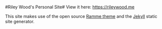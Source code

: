 #Riley Wood's Personal Site#
View it here: https://rileywood.me

This site makes use of the open source [Ramme theme](https://github.com/TaylanTatli/Ramme) and the [Jekyll](https://jekyllrb.com/) static site generator.
